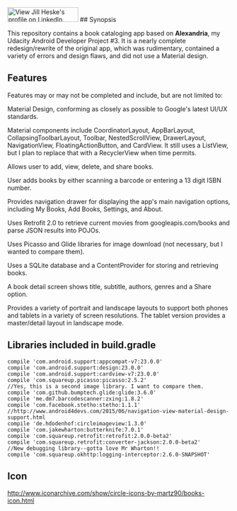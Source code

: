 <a href="https://www.linkedin.com/pub/jill-heske/13/836/635">
                <img src="https://static.licdn.com/scds/common/u/img/webpromo/btn_viewmy_160x33.png" width="160" height="33" border="0" alt="View Jill Heske's profile on LinkedIn"></a>
## Synopsis

This repository contains a book cataloging app based on **Alexandria**, my Udacity Android Developer Project #3.  It is a nearly complete redesign/rewrite of the original app, which was rudimentary, contained a variety of errors and design flaws, and did not use a Material design.

## Features

Features may or may not be completed and include, but are not limited to:

Material Design, conforming as closely as possible to Google's latest UI/UX standards. 

Material components include CoordinatorLayout, AppBarLayout, CollapsingToolbarLayout, Toolbar, NestedScrollView, DrawerLayout, NavigationView, FloatingActionButton, and CardView.  It still uses a ListView, but I plan to replace that with a RecyclerView when time permits.

Allows user to add, view, delete, and share books.

User adds books by either scanning a barcode or entering a 13 digit ISBN number.

Provides navigation drawer for displaying the app's main navigation options, including My Books, Add Books, Settings, and About.

Uses Retrofit 2.0 to retrieve current movies from googleapis.com/books and parse JSON results into POJOs. 

Uses Picasso and Glide libraries for image download (not necessary, but I wanted to compare them). 

Uses a SQLite database and a ContentProvider for storing and retrieving books.

A book detail screen shows title, subtitle, authors, genres and a Share option.
 
Provides a variety of portrait and landscape layouts to support both phones and tablets in a variety of screen resolutions.  The tablet version provides a master/detail layout in landscape mode.

## Libraries included in build.gradle

    compile 'com.android.support:appcompat-v7:23.0.0'
    compile 'com.android.support:design:23.0.0'
    compile 'com.android.support:cardview-v7:23.0.0'
    compile 'com.squareup.picasso:picasso:2.5.2'
    //Yes, this is a second image library. I want to compare them.
    compile 'com.github.bumptech.glide:glide:3.6.0'
    compile 'me.dm7.barcodescanner:zxing:1.8.2'
    compile 'com.facebook.stetho:stetho:1.1.1'
    //http://www.android4devs.com/2015/06/navigation-view-material-design-support.html
    compile 'de.hdodenhof:circleimageview:1.3.0'
    compile 'com.jakewharton:butterknife:7.0.1'
    compile 'com.squareup.retrofit:retrofit:2.0.0-beta2'
    compile 'com.squareup.retrofit:converter-jackson:2.0.0-beta2'
    //New debugging library--gotta love Mr Wharton!!
    compile 'com.squareup.okhttp:logging-interceptor:2.6.0-SNAPSHOT'

## Icon 

http://www.iconarchive.com/show/circle-icons-by-martz90/books-icon.html




